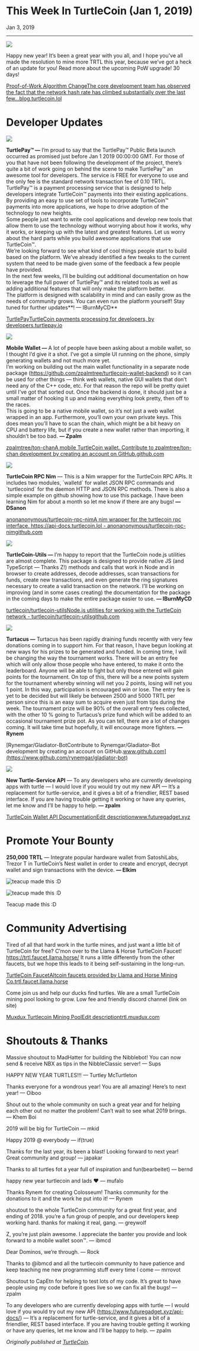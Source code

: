 # This Week In TurtleCoin (Jan 1, 2019)

Jan 3, 2019

---

![](./images/0pfieqQEst0UxtGCh.png)

Happy new year! It’s been a great year with you all, and I hope you’ve all made the resolution to mine more TRTL this year, because we’ve got a heck of an update for you! Read more about the upcoming PoW upgrade! 30 days!

[Proof-of-Work Algorithm ChangeThe core development team has observed the fact that the network hash rate has climbed substantially over the last few…blog.turtlecoin.lol](https://blog.turtlecoin.lol/archives/proof-of-work-algorithm-change/)

# Developer Updates

![](./images/0X8Z0TM3IRch3qXcF.png)

**TurtlePay™ —** I’m proud to say that the TurtlePay™ Public Beta launch occurred as promised just before Jan 1 2019 00:00:00 GMT. For those of you that have not been following the development of the project, there’s quite a bit of work going on behind the scene to make TurtlePay™ an awesome tool for developers. The service is FREE for everyone to use and the only fee is the standard network transaction fee of 0.10 TRTL.  
TurtlePay™ is a payment processing service that is designed to help developers integrate TurtleCoin™ payments into their existing applications. By providing an easy to use set of tools to incorporate TurtleCoin™ payments into more applications, we hope to drive adoption of the technology to new heights.  
Some people just want to write cool applications and develop new tools that allow them to use the technology without worrying about how it works, why it works, or keeping up with the latest and greatest features. Let us worry about the hard parts while you build awesome applications that use TurtleCoin™.  
We’re looking forward to see what kind of cool things people start to build based on the platform. We’ve already identified a few tweaks to the current system that need to be made given some of the feedback a few people have provided.  
In the next few weeks, I’ll be building out additional documentation on how to leverage the full power of TurtlePay™ and its related tools as well as adding additional features that will only make the platform better.  
The platform is designed with scalability in mind and can easily grow as the needs of community grows. You can even run the platform yourself! Stay tuned for further updates**! — IBurnMyCD**

[TurtlePayTurtleCoin payments processing for developers, by developers.turtlepay.io](https://turtlepay.io/)

![](./images/0x_Ppt3LYAmErzApL.png)

**Mobile Wallet —** A lot of people have been asking about a mobile wallet, so I thought I’d give it a shot. I’ve got a simple UI running on the phone, simply generating wallets and not much more yet.  
I’m working on building out the main wallet functionality in a separate node package (https://github.com/zpalmtree/turtlecoin-wallet-backend) so it can be used for other things — think web wallets, native GUI wallets that don’t need any of the C++ code, etc. For that reason the repo will be pretty quiet until I’ve got that sorted out. Once the backend is done, it should just be a small matter of hooking it up and making everything look pretty, then off to the races.  
This is going to be a native mobile wallet, so it’s not just a web wallet wrapped in an app. Furthermore, you’ll own your own private keys. This does mean you’ll have to scan the chain, which might be a bit heavy on CPU and battery life, but if you create a new wallet rather than importing, it shouldn’t be too bad. **— Zpalm**

[zpalmtree/ton-chanA mobile TurtleCoin wallet. Contribute to zpalmtree/ton-chan development by creating an account on GitHub.github.com](https://github.com/zpalmtree/ton-chan)

![](./images/0bJ0dZB-syBmFC4aP.png)

**TurtleCoin RPC Nim** — This is a Nim wrapper for the TurtleCoin RPC APIs. It includes two modules, \`walletd\` for wallet JSON RPC commands and \`turtlecoind\` for the daemon HTTP and JSON RPC methods. There is also a simple example on github showing how to use this package. I have been learning Nim for about a month so let me know if there are any bugs! **— DSanon**

[anonanonymous/turtlecoin-rpc-nimA nim wrapper for the turtlecoin rpc interface. https://api-docs.turtlecoin.lol - anonanonymous/turtlecoin-rpc-nimgithub.com](https://github.com/anonanonymous/turtlecoin-rpc-nim)

![](./images/00Yqn0S4UuwmgTiie.gif)

**TurtleCoin-Utils —** I’m happy to report that the TurtleCoin node.js utilities are almost complete. This package is designed to provide native JS (and TypeScript — Thanks Z!) methods and calls that work in Node and in browser to create addresses, decode addresses, scan transactions for funds, create new transactions, and even generate the ring signatures necessary to create a valid transaction on the network. I’ll be working on improving (and in some cases creating) the documentation for the package in the coming days to make the entire package easier to use. **— IBurnMyCD**

[turtlecoin/turtlecoin-utilsNode.js utilities for working with the TurtleCoin network - turtlecoin/turtlecoin-utilsgithub.com](https://github.com/turtlecoin/turtlecoin-utils)

![](./images/0M9yggulkqj-OK7Pi.gif)

**Turtacus —** Turtacus has been rapidly draining funds recently with very few donations coming in to support him. For that reason, I have begun looking at new ways for his prizes to be generated and funded. In coming time, I will be changing the way the tournament works. There will be an entry fee which will only allow those people who have entered, to make it onto the leaderboard. Anyone will be able to fight but only those entered will gain points for the tournament. On top of this, there will be a new points system for the tournament whereby winning will net you 2 points, losing will net you 1 point. In this way, participation is encouraged win or lose. The entry fee is yet to be decided but will likely be between 2500 and 5000 TRTL per person since this is an easy sum to acquire even just from tips during the week. The tournament prize will be 90% of the overall entry fees collected, with the other 10 % going to Turtacus’s prize fund which will be added to an occasional tournament prize pot. As you can tell, there are a lot of changes coming. It will take time but hopefully, it will encourage more fighters. **— Rynem**

[Rynemgar/Gladiator-BotContribute to Rynemgar/Gladiator-Bot development by creating an account on GitHub.www.github.com](https://www.github.com/rynemgar/gladiator-bot)

![](./images/00WQA37BFs3PVY-tb.gif)

**New Turtle-Service API** — To any developers who are currently developing apps with turtle — I would love if you would try out my new API — It’s a replacement for turtle-service, and it gives a bit of a friendlier, REST based interface. If you are having trouble getting it working or have any queries, let me know and I’ll be happy to help. **— zpalm**

[TurtleCoin Wallet API DocumentationEdit descriptionwww.futuregadget.xyz](https://www.futuregadget.xyz/api-docs/)

# Promote Your Bounty

**250,000 TRTL** — Integrate popular hardware wallet from SatoshiLabs, Trezor T in TurtleCoin’s Nest wallet in order to create and encrypt, decrypt wallet and sign transactions with the device. **— Elkim**

![teacup made this :D](https://miro.medium.com/max/60/0*i7m-jY_JvJ5pI904?q=20)

![teacup made this :D](https://miro.medium.com/max/1400/0*i7m-jY_JvJ5pI904)

Teacup made this :D

# Community Advertising

Tired of all that hard work in the turtle mines, and just want a little bit of TurtleCoin for free? C’mon over to the Llama & Horse TurtleCoin Faucet! <https://trtl.faucet.llama.horse/> It runs a little differently from the other faucets, but we hope this leads to it being self-sustaining in the long-run.

[TurtleCoin FaucetAltcoin faucets provided by Llama and Horse Mining Co.trtl.faucet.llama.horse](https://trtl.faucet.llama.horse/)

Come join us and help our ducks find turtles. We are a small TurtleCoin mining pool looking to grow. Low fee and friendly discord channel (link on site)

[Muxdux Turtlecoin Mining PoolEdit descriptiontrtl.muxdux.com](https://trtl.muxdux.com/)

# Shoutouts & Thanks

Massive shoutout to MadHatter for building the Nibblebot! You can now send & receive NBX as tips in the NibbleClassic server! — Sups

HAPPY NEW YEAR TURTLES!!! — Turtley McTurtleton

Thanks everyone for a wondrous year! You are all amazing! Here’s to next year! — Oiboo

Shout out to the whole community on such a great year and for helping each other out no matter the problem! Can’t wait to see what 2019 brings. — Khem Boi

2019 will be big for TurtleCoin — mkid

Happy 2019 @ everybody — if(true)

Thanks for the last year, its been a blast! Looking forward to next year! Great community and group! — japakar

Thanks to all turtles fot a year full of inspiration and fun(bearbeitet) — bernd

happy new year turtlecoin and lads ❤ — mufalo

Thanks Rynem for creating Colosseum! Thanks community for the donations to it and the work he put into it! — Rynem

shoutout to the whole TurtleCoin community for a great first year, and ending of 2018\. you’re a fun group of people, and our developers keep working hard. thanks for making it real, gang. — greywolf

Z, you’re just plain awesome. I appreciate the banter you provide and look forward to a mobile wallet soon™. — ibmcd

Dear Dominos, we’re through. — Rock

Thanks to @ibmcd and all the turtlecoin community to have patience and keep teaching me new programming stuff every time I come — mrrovot

Shoutout to CapEtn for helping to test lots of my code. It’s great to have people using my code before it goes live so we can fix all the bugs! — zpalm

To any developers who are currently developing apps with turtle — I would love if you would try out my new API (https://www.futuregadget.xyz/api-docs/) — It’s a replacement for turtle-service, and it gives a bit of a friendlier, REST based interface. If you are having trouble getting it working or have any queries, let me know and I’ll be happy to help. — zpalm

_Originally published at_ [_TurtleCoin_](http://blog.turtlecoin.lol/archives/this-week-in-turtlecoin-jan-1-2019/)_._